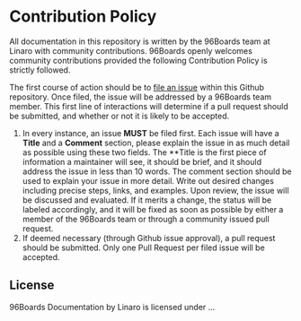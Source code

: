 # Contribution Policy

All documentation in this repository is written by the 96Boards team at Linaro with community contributions. 96Boards openly welcomes community contributions provided the following Contribution Policy is strictly followed.

The first course of action should be to [file an issue](../issues) within this Github repository. Once filed, the issue will be addressed by a 96Boards team member. This first line of interactions will determine if a pull request should be submitted, and whether or not it is likely to be accepted.

1. In every instance, an issue **MUST** be filed first. Each issue will have a **Title** and a **Comment** section, please explain the issue in as much detail as possible using these two fields. The **Title is the first piece of information a maintainer will see, it should be brief, and it should address the issue in less than 10 words. The comment section should be used to explain your issue in more detail. Write out desired changes including precise steps, links, and examples. Upon review, the issue will be discussed and evaluated. If it merits a change, the status will be labeled accordingly, and it will be fixed as soon as possible by either a member of the 96Boards team or through a community issued pull request. 
2. If deemed necessary (through Github issue approval), a pull request should be submitted. Only one Pull Request per filed issue will be accepted.

## License

96Boards Documentation by Linaro is licensed under ...
